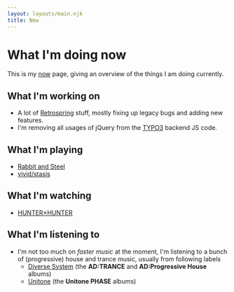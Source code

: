 ```yaml
---
layout: layouts/main.njk
title: Now
---
```


# What I'm doing now

This is my [now](https://nownownow.com) page, giving an overview of the things I
am doing currently.

## What I'm working on

- A lot of [Retrospring](https://github.com/Retrospring/retrospring) stuff,
  mostly fixing up legacy bugs and adding new features.
- I'm removing all usages of jQuery from the [TYPO3](https://typo3.org) backend
  JS code.

## What I'm playing

- [Rabbit and Steel](https://store.steampowered.com/app/2132850/Rabbit_and_Steel/)
- [vivid/stasis](https://store.steampowered.com/app/2093940/vividstasis/)

## What I'm watching

- [HUNTER×HUNTER](https://anilist.co/anime/11061/HUNTERHUNTER-2011/)

## What I'm listening to

- I'm not too much on _faster music_ at the moment, I'm listening to a bunch of
  (progressive) house and trance music, usually from following labels
  - [Diverse System](https://diverse.jp/) (the **AD:TRANCE** and
    **AD:Progressive House** albums)
  - [Unitone](https://unitone.fm/) (the **Unitone PHASE** albums)
